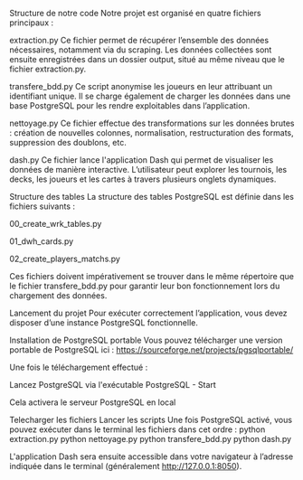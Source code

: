Structure de notre code
Notre projet est organisé en quatre fichiers principaux :

extraction.py
Ce fichier permet de récupérer l’ensemble des données nécessaires, notamment via du scraping.
Les données collectées sont ensuite enregistrées dans un dossier output, situé au même niveau que le fichier extraction.py.

transfere_bdd.py
Ce script anonymise les joueurs en leur attribuant un identifiant unique.
Il se charge également de charger les données dans une base PostgreSQL pour les rendre exploitables dans l’application.

nettoyage.py
Ce fichier effectue des transformations sur les données brutes :
création de nouvelles colonnes, normalisation, restructuration des formats, suppression des doublons, etc.

dash.py
Ce fichier lance l'application Dash qui permet de visualiser les données de manière interactive.
L’utilisateur peut explorer les tournois, les decks, les joueurs et les cartes à travers plusieurs onglets dynamiques.

Structure des tables
La structure des tables PostgreSQL est définie dans les fichiers suivants :

00_create_wrk_tables.py

01_dwh_cards.py

02_create_players_matchs.py

Ces fichiers doivent impérativement se trouver dans le même répertoire que le fichier transfere_bdd.py pour garantir leur bon fonctionnement lors du chargement des données.

Lancement du projet
Pour exécuter correctement l’application, vous devez disposer d’une instance PostgreSQL fonctionnelle.

Installation de PostgreSQL portable
Vous pouvez télécharger une version portable de PostgreSQL ici :
https://sourceforge.net/projects/pgsqlportable/

Une fois le téléchargement effectué :

Lancez PostgreSQL via l'exécutable PostgreSQL - Start

Cela activera le serveur PostgreSQL en local

Telecharger les fichiers
Lancer les scripts
Une fois PostgreSQL activé, vous pouvez exécuter dans le terminal les fichiers dans cet ordre :
python extraction.py
python nettoyage.py
python transfere_bdd.py
python dash.py

L'application Dash sera ensuite accessible dans votre navigateur à l’adresse indiquée dans le terminal (généralement http://127.0.0.1:8050).
